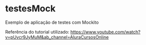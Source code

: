 # testesMock
Exemplo de aplicação de testes com Mockito


Referência do tutorial utilizado:
https://www.youtube.com/watch?v=pUvcr9JyMuM&ab_channel=AluraCursosOnline
